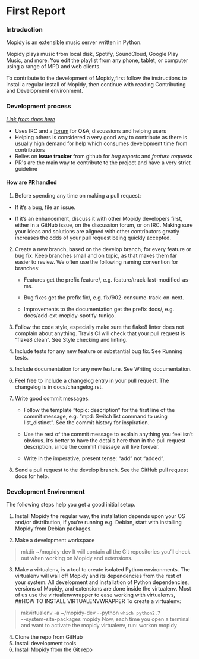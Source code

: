 # First Report

### Introduction
Mopidy is an extensible music server written in Python.

Mopidy plays music from local disk, Spotify, SoundCloud, Google Play Music, and more. You edit the playlist from any phone, tablet, or computer using a range of MPD and web clients.

To contribute to the development of Mopidy,first follow the instructions to install a regular install of Mopidy, then continue with reading Contributing and Development environment.

### Development process

[*Link from docs here*](https://docs.mopidy.com/en/latest/contributing/)

- Uses IRC and a [forum](discuss.mopidy.com) for Q&A, discussions and helping users
- Helping others is considered a very good way to contribute as there is usually high demand for help which consumes development time from contributors
- Relies on **issue tracker** from github for *bug reports* and *feature requests*
- PR's are the main way to contribute to the project and have a very strict guideline

#### How are PR handled

1. Before spending any time on making a pull request:


  * If it’s a bug, file an issue.

  * If it’s an enhancement, discuss it with other Mopidy developers first, either in a GitHub issue, on the discussion forum, or on IRC. Making sure your ideas and solutions are aligned with other contributors greatly increases the odds of your pull request being quickly accepted.

2. Create a new branch, based on the develop branch, for every feature or bug fix. Keep branches small and on topic, as that makes them far easier to review. We often use the following naming convention for branches:

    * Features get the prefix feature/, e.g. feature/track-last-modified-as-ms.

    * Bug fixes get the prefix fix/, e.g. fix/902-consume-track-on-next.

    * Improvements to the documentation get the prefix docs/, e.g. docs/add-ext-mopidy-spotify-tunigo.

3. Follow the code style, especially make sure the flake8 linter does not complain about anything. Travis CI will check that your pull request is “flake8 clean”. See Style checking and linting.

4. Include tests for any new feature or substantial bug fix. See Running tests.

5. Include documentation for any new feature. See Writing documentation.

6. Feel free to include a changelog entry in your pull request. The changelog is in docs/changelog.rst.

7. Write good commit messages.

    * Follow the template “topic: description” for the first line of the commit message, e.g. “mpd: Switch list command to using list_distinct”. See the commit history for inspiration.

    * Use the rest of the commit message to explain anything you feel isn’t obvious. It’s better to have the details here than in the pull request description, since the commit message will live forever.

    * Write in the imperative, present tense: “add” not “added”.

8. Send a pull request to the develop branch. See the GitHub pull request docs for help.

### Development Environment
The following steps help you get a good initial setup.

1. Install Mopidy the regular way, the installation depends upon your OS and/or distribution, if you’re running e.g. Debian, start with installing Mopidy from Debian packages.

2. Make a development workspace
 >mkdir ~/mopidy-dev
 It will contain all the Git repositories you’ll check out when working on Mopidy and extensions.
 
3. Make a virtualenv, is a tool to create isolated Python environments.
The virtualenv will wall off Mopidy and its dependencies from the rest of your system. All development and installation of Python dependencies, versions of Mopidy, and extensions are done inside the virtualenv.
Most of us use the virtualenvwrapper to ease working with virtualenvs,
##HOW TO INSTALL VIRTUALENVWRAPPER
To create a virtualenv:
>mkvirtualenv -a ~/mopidy-dev --python `which python2.7` \
  --system-site-packages mopidy
Now, each time you open a terminal and want to activate the mopidy virtualenv, run:
>workon mopidy

4. Clone the repo from GitHub
5. Install development tools
6. Install Mopidy from the Git repo
